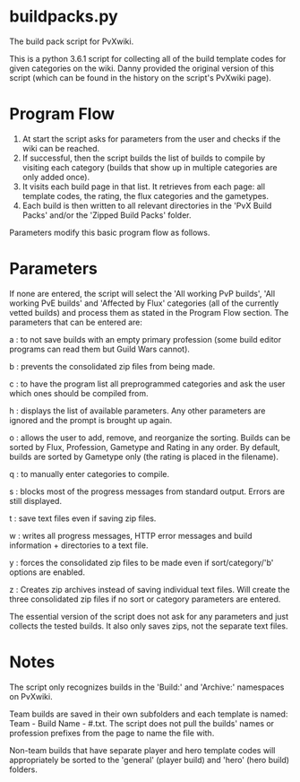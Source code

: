 # buildpacks.py
The build pack script for PvXwiki.

This is a python 3.6.1 script for collecting all of the build template codes for given categories on the wiki.
Danny provided the original version of this script (which can be found in the history on the script's PvXwiki page).

# Program Flow
1. At start the script asks for parameters from the user and checks if the wiki can be reached. 
2. If successful, then the script builds the list of builds to compile by visiting each category (builds that show up in multiple categories are only added once).
3. It visits each build page in that list. It retrieves from each page: all template codes, the rating, the flux categories and the gametypes. 
4. Each build is then written to all relevant directories in the 'PvX Build Packs' and/or the 'Zipped Build Packs' folder. 

Parameters modify this basic program flow as follows.

# Parameters
If none are entered, the script will select the 'All working PvP builds', 'All working PvE builds' and 'Affected by Flux' categories (all of the currently vetted builds) and process them as stated in the Program Flow section. The parameters that can be entered are:

a : to not save builds with an empty primary profession (some build editor programs can read them but Guild Wars cannot).

b : prevents the consolidated zip files from being made.

c : to have the program list all preprogrammed categories and ask the user which ones should be compiled from.

h : displays the list of available parameters. Any other parameters are ignored and the prompt is brought up again.

o : allows the user to add, remove, and reorganize the sorting. Builds can be sorted by Flux, Profession, Gametype and Rating in any order. By default, builds are sorted by Gametype only (the rating is placed in the filename).

q : to manually enter categories to compile.

s : blocks most of the progress messages from standard output. Errors are still displayed.

t : save text files even if saving zip files.

w : writes all progress messages, HTTP error messages and build information + directories to a text file.

y : forces the consolidated zip files to be made even if sort/category/'b' options are enabled.

z : Creates zip archives instead of saving individual text files. Will create the three consolidated zip files if no sort or category parameters are entered.

The essential version of the script does not ask for any parameters and just collects the tested builds. It also only saves zips, not the separate text files.

# Notes
The script only recognizes builds in the 'Build:' and 'Archive:' namespaces on PvXwiki.

Team builds are saved in their own subfolders and each template is named: Team - Build Name - #.txt. The script does not pull the builds' names or profession prefixes from the page to name the file with.

Non-team builds that have separate player and hero template codes will appropriately be sorted to the 'general' (player build) and 'hero' (hero build) folders.

